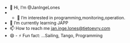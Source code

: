 - 👋 Hi, I’m @JanIngeLones
- - 👀 I’m interested in programming,monitoring,operation.
- 🌱 I’m currently learning JAPP
- 📫 How to reach me jan.inge.lones@tietoevry.com
- 😄 - ⚡ Fun fact: ...Sailing, Tango, Programming 

<!---
JanIngeLones/JanIngeLones is a ✨ special ✨ repository because its `README.md` (this file) appears on your GitHub profile.
You can click the Preview link to take a look at your changes.
--->
